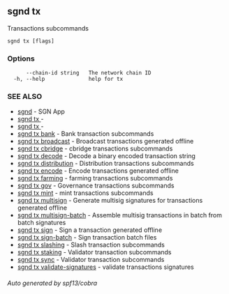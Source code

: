 ## sgnd tx

Transactions subcommands

```
sgnd tx [flags]
```

### Options

```
      --chain-id string   The network chain ID
  -h, --help              help for tx
```

### SEE ALSO

* [sgnd](sgnd.md)	 - SGN App
* [sgnd tx ](sgnd_tx_.md)	 - 
* [sgnd tx ](sgnd_tx_.md)	 - 
* [sgnd tx bank](sgnd_tx_bank.md)	 - Bank transaction subcommands
* [sgnd tx broadcast](sgnd_tx_broadcast.md)	 - Broadcast transactions generated offline
* [sgnd tx cbridge](sgnd_tx_cbridge.md)	 - cbridge transactions subcommands
* [sgnd tx decode](sgnd_tx_decode.md)	 - Decode a binary encoded transaction string
* [sgnd tx distribution](sgnd_tx_distribution.md)	 - Distribution transactions subcommands
* [sgnd tx encode](sgnd_tx_encode.md)	 - Encode transactions generated offline
* [sgnd tx farming](sgnd_tx_farming.md)	 - farming transactions subcommands
* [sgnd tx gov](sgnd_tx_gov.md)	 - Governance transactions subcommands
* [sgnd tx mint](sgnd_tx_mint.md)	 - mint transactions subcommands
* [sgnd tx multisign](sgnd_tx_multisign.md)	 - Generate multisig signatures for transactions generated offline
* [sgnd tx multisign-batch](sgnd_tx_multisign-batch.md)	 - Assemble multisig transactions in batch from batch signatures
* [sgnd tx sign](sgnd_tx_sign.md)	 - Sign a transaction generated offline
* [sgnd tx sign-batch](sgnd_tx_sign-batch.md)	 - Sign transaction batch files
* [sgnd tx slashing](sgnd_tx_slashing.md)	 - Slash transaction subcommands
* [sgnd tx staking](sgnd_tx_staking.md)	 - Validator transaction subcommands
* [sgnd tx sync](sgnd_tx_sync.md)	 - Validator transaction subcommands
* [sgnd tx validate-signatures](sgnd_tx_validate-signatures.md)	 - validate transactions signatures

###### Auto generated by spf13/cobra
